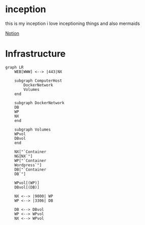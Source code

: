 # inception

this is my inception 
i love inceptioning things and also mermaids

[Notion](https://river-weight-158.notion.site/Inception-8b6b536241144669907e9a8b2b7c9723)

# Infrastructure 
```mermaid
graph LR
    WEB[WWW] <--> |443|NX

    subgraph ComputerHost
        DockerNetwork
        Volumes
    end

    subgraph DockerNetwork
    DB
    WP
    NX
    end

    subgraph Volumes
    WPvol
    DBvol
    end 

    NX["`Container
    NGINX`"]
    WP["`Container
    Wordpress`"]
    DB["`Container
    DB`"]
    
    WPvol[(WP)]
    DBvol[(DB)]

    NX <--> |9000| WP
    WP <--> |3306| DB
    
    DB <--> DBvol
    WP <--> WPvol
    NX <--> WPvol
```
